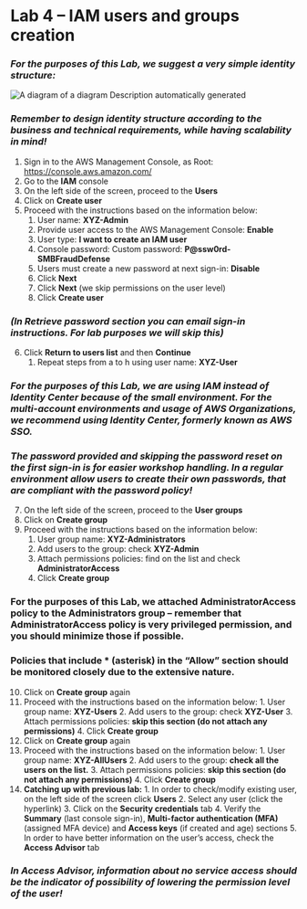 # Lab 4 – IAM users and groups creation

### *For the purposes of this Lab, we suggest a very simple identity structure:*

![A diagram of a diagram Description automatically generated](media/703a140818b54ebf663734a5d53d5315.png)

### *Remember to design identity structure according to the business and technical requirements, while having scalability in mind!*

1.  Sign in to the AWS Management Console, as Root: <https://console.aws.amazon.com/>
2.  Go to the **IAM** console
3.  On the left side of the screen, proceed to the **Users**
4.  Click on **Create user**
5.  Proceed with the instructions based on the information below:
    1.  User name: **XYZ-Admin**
    2.  Provide user access to the AWS Management Console: **Enable**
    3.  User type: **I want to create an IAM user**
    4.  Console password: Custom password: **P@ssw0rd-SMBFraudDefense**
    5.  Users must create a new password at next sign-in: **Disable**
    6.  Click **Next**
    7.  Click **Next** (we skip permissions on the user level)
    8.  Click **Create user**

### *(In Retrieve password section you can email sign-in instructions. For lab purposes we will skip this)*

6.  Click **Return to users list** and then **Continue**
    1.  Repeat steps from a to h using user name: **XYZ-User**

### *For the purposes of this Lab, we are using IAM instead of Identity Center because of the small environment. For the multi-account environments and usage of AWS Organizations, we recommend using Identity Center, formerly known as AWS SSO.*

### *The password provided and skipping the password reset on the first sign-in is for easier workshop handling. In a regular environment allow users to create their own passwords, that are compliant with the password policy!*

7.  On the left side of the screen, proceed to the **User groups**
8.  Click on **Create group**
9.  Proceed with the instructions based on the information below:
    1.  User group name: **XYZ-Administrators**
    2.  Add users to the group: check **XYZ-Admin**
    3.  Attach permissions policies: find on the list and check **AdministratorAccess**
    4.  Click **Create group**

### For the purposes of this Lab, we attached AdministratorAccess policy to the Administrators group – remember that AdministratorAccess policy is very privileged permission, and you should minimize those if possible.

### Policies that include \* (asterisk) in the “Allow” section should be monitored closely due to the extensive nature.

10.  Click on **Create group** again
11.  Proceed with the instructions based on the information below:
    1.  User group name: **XYZ-Users**
    2.  Add users to the group: check **XYZ-User**
    3.  Attach permissions policies: **skip this section (do not attach any permissions)**
    4.  Click **Create group**
12.  Click on **Create group** again
13.  Proceed with the instructions based on the information below:
    1.  User group name: **XYZ-AllUsers**
    2.  Add users to the group: **check all the users on the list.**
    3.  Attach permissions policies: **skip this section (do not attach any permissions)**
    4.  Click **Create group**
14.  **Catching up with previous lab:**
    1.  In order to check/modify existing user, on the left side of the screen click **Users**
    2.  Select any user (click the hyperlink)
    3.  Click on the **Security credentials** tab
    4.  Verify the **Summary** (last console sign-in), **Multi-factor authentication (MFA)** (assigned MFA device) and **Access keys** (if created and age) sections
    5.  In order to have better information on the user’s access, check the **Access Advisor** tab

### *In Access Advisor, information about no service access should be the indicator of possibility of lowering the permission level of the user!*
